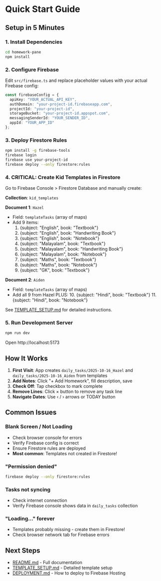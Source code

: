 # Quick Start Guide

## Setup in 5 Minutes

### 1. Install Dependencies
```bash
cd homework-pane
npm install
```

### 2. Configure Firebase

Edit `src/firebase.ts` and replace placeholder values with your actual Firebase config:

```typescript
const firebaseConfig = {
  apiKey: "YOUR_ACTUAL_API_KEY",
  authDomain: "your-project-id.firebaseapp.com",
  projectId: "your-project-id",
  storageBucket: "your-project-id.appspot.com",
  messagingSenderId: "YOUR_SENDER_ID",
  appId: "YOUR_APP_ID"
};
```

### 3. Deploy Firestore Rules

```bash
npm install -g firebase-tools
firebase login
firebase use your-project-id
firebase deploy --only firestore:rules
```

### 4. **CRITICAL**: Create Kid Templates in Firestore

Go to Firebase Console > Firestore Database and manually create:

**Collection**: `kid_templates`

**Document 1**: `Hazel`
- Field: `templateTasks` (array of maps)
- Add 9 items:
  1. {subject: "English", book: "Textbook"}
  2. {subject: "English", book: "Handwriting Book"}
  3. {subject: "English", book: "Notebook"}
  4. {subject: "Malayalam", book: "Textbook"}
  5. {subject: "Malayalam", book: "Handwriting Book"}
  6. {subject: "Malayalam", book: "Notebook"}
  7. {subject: "Maths", book: "Textbook"}
  8. {subject: "Maths", book: "Notebook"}
  9. {subject: "GK", book: "Textbook"}

**Document 2**: `Aiden`
- Field: `templateTasks` (array of maps)
- Add all 9 from Hazel PLUS:
  10. {subject: "Hindi", book: "Textbook"}
  11. {subject: "Hindi", book: "Notebook"}

See [TEMPLATE_SETUP.md](./TEMPLATE_SETUP.md) for detailed instructions.

### 5. Run Development Server

```bash
npm run dev
```

Open http://localhost:5173

## How It Works

1. **First Visit**: App creates `daily_tasks/2025-10-16_Hazel` and `daily_tasks/2025-10-16_Aiden` from templates
2. **Add Notes**: Click "+ Add Homework", fill description, save
3. **Check Off**: Tap checkbox to mark complete
4. **Remove Lines**: Click × button to remove any task line
5. **Navigate Dates**: Use ‹ / › arrows or TODAY button

## Common Issues

### Blank Screen / Not Loading
- Check browser console for errors
- Verify Firebase config is correct
- Ensure Firestore rules are deployed
- **Most common**: Templates not created in Firestore!

### "Permission denied"
```bash
firebase deploy --only firestore:rules
```

### Tasks not syncing
- Check internet connection
- Verify Firebase console shows data in `daily_tasks` collection

### "Loading..." forever
- Templates probably missing - create them in Firestore!
- Check browser network tab for Firebase errors

## Next Steps

- [README.md](./README.md) - Full documentation
- [TEMPLATE_SETUP.md](./TEMPLATE_SETUP.md) - Detailed template setup
- [DEPLOYMENT.md](./DEPLOYMENT.md) - How to deploy to Firebase Hosting

